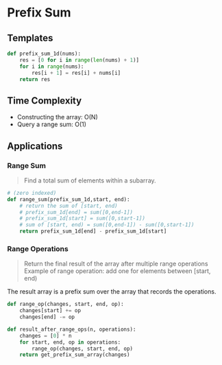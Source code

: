 # Prefix Sum
## Templates
```python
def prefix_sum_1d(nums):
    res = [0 for i in range(len(nums) + 1)]
    for i in range(nums):
        res[i + 1] = res[i] + nums[i]
    return res
```
## Time Complexity
* Constructing the array: O(N)
* Query a range sum: O(1)
## Applications
### Range Sum
> Find a total sum of elements within a subarray.
```python
# (zero indexed)
def range_sum(prefix_sum_1d,start, end):
    # return the sum of [start, end)
    # prefix_sum_1d[end] = sum([0,end-1])
    # prefix_sum_1d[start] = sum([0,start-1])
    # sum of [start, end) = sum([0,end-1]) - sum([0,start-1])
    return prefix_sum_1d[end] - prefix_sum_1d[start]
```
### Range Operations
> Return the final result of the array after multiple range operations
> Example of range operation: add one for elements between [start, end)

The result array is a prefix sum over the array that records the operations.
```python
def range_op(changes, start, end, op):
    changes[start] += op
    changes[end] -= op

def result_after_range_ops(n, operations):
    changes = [0] * n
    for start, end, op in operations:
        range_op(changes, start, end, op)
    return get_prefix_sum_array(changes)
```
